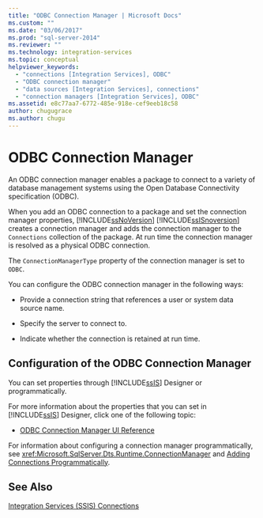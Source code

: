 ```yaml
---
title: "ODBC Connection Manager | Microsoft Docs"
ms.custom: ""
ms.date: "03/06/2017"
ms.prod: "sql-server-2014"
ms.reviewer: ""
ms.technology: integration-services
ms.topic: conceptual
helpviewer_keywords: 
  - "connections [Integration Services], ODBC"
  - "ODBC connection manager"
  - "data sources [Integration Services], connections"
  - "connection managers [Integration Services], ODBC"
ms.assetid: e8c77aa7-6772-485e-918e-cef9eeb18c58
author: chugugrace
ms.author: chugu
---
```

# ODBC Connection Manager
  An ODBC connection manager enables a package to connect to a variety of database management systems using the Open Database Connectivity specification (ODBC).  
  
 When you add an ODBC connection to a package and set the connection manager properties, [!INCLUDE[ssNoVersion](../../includes/ssnoversion-md.md)] [!INCLUDE[ssISnoversion](../../includes/ssisnoversion-md.md)] creates a connection manager and adds the connection manager to the `Connections` collection of the package. At run time the connection manager is resolved as a physical ODBC connection.  
  
 The `ConnectionManagerType` property of the connection manager is set to `ODBC`.  
  
 You can configure the ODBC connection manager in the following ways:  
  
-   Provide a connection string that references a user or system data source name.  
  
-   Specify the server to connect to.  
  
-   Indicate whether the connection is retained at run time.  
  
## Configuration of the ODBC Connection Manager  
 You can set properties through [!INCLUDE[ssIS](../../includes/ssis-md.md)] Designer or programmatically.  
  
 For more information about the properties that you can set in [!INCLUDE[ssIS](../../includes/ssis-md.md)] Designer, click one of the following topic:  
  
-   [ODBC Connection Manager UI Reference](../odbc-connection-manager-ui-reference.md)  
  
 For information about configuring a connection manager programmatically, see <xref:Microsoft.SqlServer.Dts.Runtime.ConnectionManager> and [Adding Connections Programmatically](../building-packages-programmatically/adding-connections-programmatically.md).  
  
## See Also  
 [Integration Services &#40;SSIS&#41; Connections](integration-services-ssis-connections.md)  
  
  
